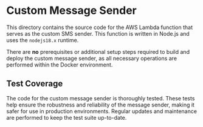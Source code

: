 # Custom Message Sender

This directory contains the source code for the AWS Lambda function that serves
as the custom SMS sender. This function is written in Node.js and uses the
`nodejs18.x` runtime.

There are **no** prerequisites or additional setup steps required to build and
deploy the custom message sender, as all necessary operations are performed
within the Docker environment.

## Test Coverage

The code for the custom message sender is thoroughly tested. These tests help
ensure the robustness and reliability of the message sender, making it safer for
use in production environments. Regular updates and maintenance are performed to
keep the test suite up-to-date.
